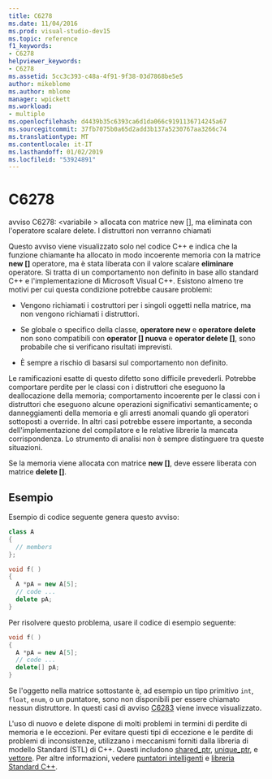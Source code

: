 ```yaml
---
title: C6278
ms.date: 11/04/2016
ms.prod: visual-studio-dev15
ms.topic: reference
f1_keywords:
- C6278
helpviewer_keywords:
- C6278
ms.assetid: 5cc3c393-c48a-4f91-9f38-03d7868be5e5
author: mikeblome
ms.author: mblome
manager: wpickett
ms.workload:
- multiple
ms.openlocfilehash: d4439b35c6393ca6d1da066c9191136714245a67
ms.sourcegitcommit: 37fb7075b0a65d2add3b137a5230767aa3266c74
ms.translationtype: MT
ms.contentlocale: it-IT
ms.lasthandoff: 01/02/2019
ms.locfileid: "53924891"
---
```

# <a name="c6278"></a>C6278
avviso C6278: \<variabile > allocata con matrice new [], ma eliminata con l'operatore scalare delete. I distruttori non verranno chiamati

Questo avviso viene visualizzato solo nel codice C++ e indica che la funzione chiamante ha allocato in modo incoerente memoria con la matrice **new []** operatore, ma è stata liberata con il valore scalare **eliminare** operatore. Si tratta di un comportamento non definito in base allo standard C++ e l'implementazione di Microsoft Visual C++. Esistono almeno tre motivi per cui questa condizione potrebbe causare problemi:

- Vengono richiamati i costruttori per i singoli oggetti nella matrice, ma non vengono richiamati i distruttori.

- Se globale o specifico della classe, **operatore new** e **operatore delete** non sono compatibili con **operator [] nuova** e **operator delete []**, sono probabile che si verificano risultati imprevisti.

- È sempre a rischio di basarsi sul comportamento non definito.

Le ramificazioni esatte di questo difetto sono difficile prevederli. Potrebbe comportare perdite per le classi con i distruttori che eseguono la deallocazione della memoria; comportamento incoerente per le classi con i distruttori che eseguono alcune operazioni significativi semanticamente; o danneggiamenti della memoria e gli arresti anomali quando gli operatori sottoposti a override. In altri casi potrebbe essere importante, a seconda dell'implementazione del compilatore e le relative librerie la mancata corrispondenza. Lo strumento di analisi non è sempre distinguere tra queste situazioni.

Se la memoria viene allocata con matrice **new []**, deve essere liberata con matrice **delete []**.

## <a name="example"></a>Esempio

Esempio di codice seguente genera questo avviso:

```cpp
class A
{
  // members
};

void f( )
{
  A *pA = new A[5];
  // code ...
  delete pA;
}
```

Per risolvere questo problema, usare il codice di esempio seguente:

```cpp
void f( )
{
  A *pA = new A[5];
  // code ...
  delete[] pA;
}
```

Se l'oggetto nella matrice sottostante è, ad esempio un tipo primitivo `int`, `float`, `enum`, o un puntatore, sono non disponibili per essere chiamato nessun distruttore. In questi casi di avviso [C6283](../code-quality/c6283.md) viene invece visualizzato.

L'uso di nuovo e delete dispone di molti problemi in termini di perdite di memoria e le eccezioni. Per evitare questi tipi di eccezione e le perdite di problemi di inconsistenze, utilizzano i meccanismi forniti dalla libreria di modello Standard (STL) di C++. Questi includono [shared_ptr](/cpp/standard-library/shared-ptr-class), [unique_ptr](/cpp/standard-library/unique-ptr-class), e [vettore](/cpp/standard-library/vector). Per altre informazioni, vedere [puntatori intelligenti](/cpp/cpp/smart-pointers-modern-cpp) e [libreria Standard C++](/cpp/standard-library/cpp-standard-library-reference).